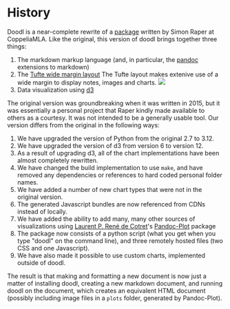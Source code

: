 # History

Doodl is a near-complete rewrite of a
[package](http://coppeliamla.github.io/doodl)
written by Simon Raper at CoppeliaMLA. Like the original, this version
of doodl brings together three things:

1. The markdown markup language (and, in particular, the
   [pandoc](https://pandoc.org/) extensions to markdown)
2. The
   [Tufte wide margin layout](https://github.com/daveliepmann/tufte-css)
   <sidenote>The Tufte layout makes extenive use of a wide margin to
   display notes, images and charts. ![](images/Tufte.gif)</sidenote>
3. Data visualization using [d3](http://d3js.org)

The original version was groundbreaking when it was written in 2015,
but it was essentially a personal project that Raper kindly made available
to others as a courtesy. It was not intended to be a generally usable tool.
Our version differs from the original in the following ways:

1. We have upgraded the version of Python from the original 2.7 to 3.12.
2. We have upgraded the version of d3 from version 6 to version 12.
3. As a result of upgrading d3, all of the chart implementations have been
   almost completely rewritten.
4. We have changed the build implementation to use `make`, and have
   removed any dependencies or references to hard coded personal
   folder names.
5. We have added a number of new chart types that were not in the
   original version.
6. The generated Javascript bundles are now referenced from CDNs
   instead of locally.
7. We have added the ability to add many, many other sources of
   visualizations using
   [Laurent P. René de Cotret](https://laurentrdc.xyz/)'s
   [Pandoc-Plot](https://github.com/LaurentRDC/pandoc-plot) package
8. The package now consists of a python script (what you get when you
   type "doodl" on the command line), and three remotely hosted
   files (two CSS and one Javascript).
9. We have also made it possible to use custom charts, implemented
   outside of doodl.

The result is that making and formatting a new document is now just a
matter of installing doodl, creating a new markdown document, and
running doodl on the document, which creates an equivalent HTML
document (possibly including image files in a `plots` folder,
generated by Pandoc-Plot).
